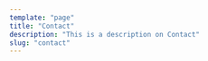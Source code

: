 ```yaml
---
template: "page"
title: "Contact"
description: "This is a description on Contact"
slug: "contact"
---
```


